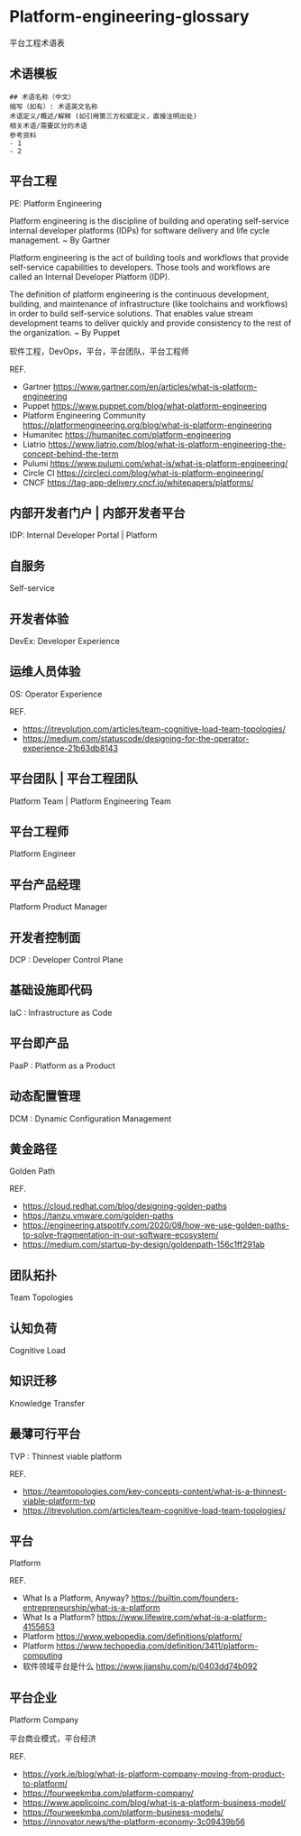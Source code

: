 # Platform-engineering-glossary
平台工程术语表

## 术语模板
````
## 术语名称（中文）
缩写（如有）: 术语英文名称
术语定义/概述/解释 (如引用第三方权威定义，直接注明出处)
相关术语/需要区分的术语
参考资料
- 1
- 2
````

## 平台工程
PE: Platform Engineering

Platform engineering is the discipline of building and operating self-service internal developer platforms (IDPs) for software delivery and life cycle management.
~ By Gartner

Platform engineering is the act of building tools and workflows that provide self-service capabilities to developers. Those tools and workflows are called an Internal Developer Platform (IDP).

The definition of platform engineering is the continuous development, building, and maintenance of infrastructure (like toolchains and workflows) in order to build self-service solutions. That enables value stream development teams to deliver quickly and provide consistency to the rest of the organization.
~ By Puppet 

软件工程，DevOps，平台，平台团队，平台工程师 

REF. 
- Gartner https://www.gartner.com/en/articles/what-is-platform-engineering
- Puppet https://www.puppet.com/blog/what-platform-engineering 
- Platform Engineering Community https://platformengineering.org/blog/what-is-platform-engineering 
- Humanitec https://humanitec.com/platform-engineering 
- Liatrio https://www.liatrio.com/blog/what-is-platform-engineering-the-concept-behind-the-term
- Pulumi https://www.pulumi.com/what-is/what-is-platform-engineering/
- Circle CI https://circleci.com/blog/what-is-platform-engineering/
- CNCF https://tag-app-delivery.cncf.io/whitepapers/platforms/


## 内部开发者门户 | 内部开发者平台
IDP: Internal Developer Portal | Platform

## 自服务
Self-service 

## 开发者体验 
DevEx: Developer Experience 

## 运维人员体验
OS: Operator Experience

REF.
- https://itrevolution.com/articles/team-cognitive-load-team-topologies/ 
- https://medium.com/statuscode/designing-for-the-operator-experience-21b63db8143 


## 平台团队 | 平台工程团队
Platform Team | Platform Engineering Team

## 平台工程师
Platform Engineer

## 平台产品经理
Platform Product Manager 

## 开发者控制面
DCP : Developer Control Plane 


## 基础设施即代码
IaC : Infrastructure as Code 


## 平台即产品
PaaP : Platform as a Product 


## 动态配置管理
DCM : Dynamic Configuration Management 

## 黄金路径 
Golden Path 

REF.
- https://cloud.redhat.com/blog/designing-golden-paths
- https://tanzu.vmware.com/golden-paths
- https://engineering.atspotify.com/2020/08/how-we-use-golden-paths-to-solve-fragmentation-in-our-software-ecosystem/
- https://medium.com/startup-by-design/goldenpath-156c1ff291ab


## 团队拓扑 
Team Topologies  


## 认知负荷 
Cognitive Load 


## 知识迁移 
Knowledge Transfer 


## 最薄可行平台
TVP : Thinnest viable platform 

REF.
- https://teamtopologies.com/key-concepts-content/what-is-a-thinnest-viable-platform-tvp 
- https://itrevolution.com/articles/team-cognitive-load-team-topologies/ 

## 平台
Platform

REF.
- What Is a Platform, Anyway? https://builtin.com/founders-entrepreneurship/what-is-a-platform
- What Is a Platform? https://www.lifewire.com/what-is-a-platform-4155653
- Platform https://www.webopedia.com/definitions/platform/
- Platform https://www.techopedia.com/definition/3411/platform-computing
- 软件领域平台是什么 https://www.jianshu.com/p/0403dd74b092 

## 平台企业
Platform Company 

平台商业模式，平台经济

REF.
- https://york.ie/blog/what-is-platform-company-moving-from-product-to-platform/
- https://fourweekmba.com/platform-company/ 
- https://www.applicoinc.com/blog/what-is-a-platform-business-model/ 
- https://fourweekmba.com/platform-business-models/ 
- https://innovator.news/the-platform-economy-3c09439b56 


